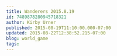 ```yaml
---
title: Wanderers 2015.8.19
id: 7489878280945718321
author: Kirby Urner
published: 2015-08-19T11:10:00.000-07:00
updated: 2015-08-22T12:38:52.215-07:00
blog: world_game
tags: 
---
```


